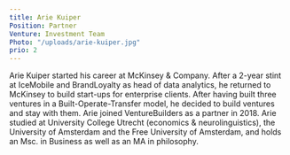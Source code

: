 ```yaml
---
title: Arie Kuiper
Position: Partner
Venture: Investment Team
Photo: "/uploads/arie-kuiper.jpg"
prio: 2
---
```


Arie Kuiper started his career at McKinsey & Company. After a 2-year stint at IceMobile and BrandLoyalty as head of data analytics, he returned to McKinsey to build start-ups for enterprise clients. After having built three ventures in a Built-Operate-Transfer model, he decided to build ventures and stay with them. Arie joined VentureBuilders as a partner in 2018. Arie studied at University College Utrecht (economics & neurolinguistics), the University of Amsterdam and the Free University of Amsterdam, and holds an Msc. in Business as well as an MA in philosophy.
